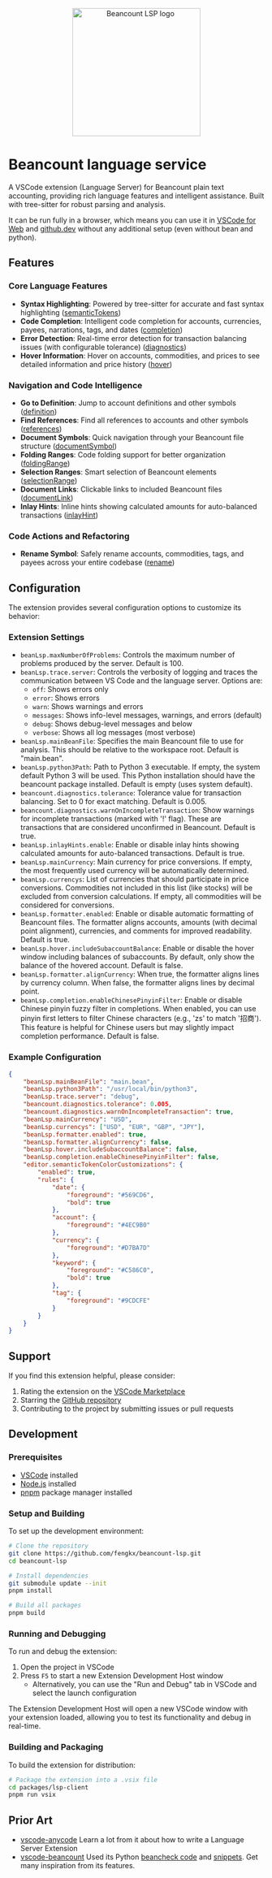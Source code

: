<p align="center">
  <a href="https://marketplace.visualstudio.com/items?itemName=fengkx.beancount-lsp-client" target="_blank" rel="noopener noreferrer">
    <img width="252" src="https://raw.githubusercontent.com/fengkx/beancount-lsp/master/packages/lsp-client/assets/icon.png" alt="Beancount LSP logo">
  </a>
</p>

# Beancount language service

A VSCode extension (Language Server) for Beancount plain text accounting, providing rich language features and intelligent assistance. Built with tree-sitter for robust parsing and analysis.

It can be run fully in a browser, which means you can use it in [VSCode for Web](https://vscode.dev/) and [github.dev](https://github.dev/) without any additional setup (even without bean and python).

## Features

### Core Language Features

- **Syntax Highlighting**: Powered by tree-sitter for accurate and fast syntax highlighting ([semanticTokens](https://microsoft.github.io/language-server-protocol/specification/#textDocument_semanticTokens))
- **Code Completion**: Intelligent code completion for accounts, currencies, payees, narrations, tags, and dates ([completion](https://microsoft.github.io/language-server-protocol/specification/#textDocument_completion))
- **Error Detection**: Real-time error detection for transaction balancing issues (with configurable tolerance) ([diagnostics](https://microsoft.github.io/language-server-protocol/specification/#textDocument_publishDiagnostics))
- **Hover Information**: Hover on accounts, commodities, and prices to see detailed information and price history ([hover](https://microsoft.github.io/language-server-protocol/specification/#textDocument_hover))

### Navigation and Code Intelligence

- **Go to Definition**: Jump to account definitions and other symbols ([definition](https://microsoft.github.io/language-server-protocol/specification/#textDocument_definition))
- **Find References**: Find all references to accounts and other symbols ([references](https://microsoft.github.io/language-server-protocol/specification/#textDocument_references))
- **Document Symbols**: Quick navigation through your Beancount file structure ([documentSymbol](https://microsoft.github.io/language-server-protocol/specification/#textDocument_documentSymbol))
- **Folding Ranges**: Code folding support for better organization ([foldingRange](https://microsoft.github.io/language-server-protocol/specification/#textDocument_foldingRange))
- **Selection Ranges**: Smart selection of Beancount elements ([selectionRange](https://microsoft.github.io/language-server-protocol/specification/#textDocument_selectionRange))
- **Document Links**: Clickable links to included Beancount files ([documentLink](https://microsoft.github.io/language-server-protocol/specification/#textDocument_documentLink))
- **Inlay Hints**: Inline hints showing calculated amounts for auto-balanced transactions ([inlayHint](https://microsoft.github.io/language-server-protocol/specification/#textDocument_inlayHint))

### Code Actions and Refactoring

- **Rename Symbol**: Safely rename accounts, commodities, tags, and payees across your entire codebase ([rename](https://microsoft.github.io/language-server-protocol/specification/#textDocument_rename))

## Configuration

The extension provides several configuration options to customize its behavior:

### Extension Settings

- `beanLsp.maxNumberOfProblems`: Controls the maximum number of problems produced by the server. Default is 100.
- `beanLsp.trace.server`: Controls the verbosity of logging and traces the communication between VS Code and the language server. Options are:
  - `off`: Shows errors only
  - `error`: Shows errors
  - `warn`: Shows warnings and errors
  - `messages`: Shows info-level messages, warnings, and errors (default)
  - `debug`: Shows debug-level messages and below
  - `verbose`: Shows all log messages (most verbose)
- `beanLsp.mainBeanFile`: Specifies the main Beancount file to use for analysis. This should be relative to the workspace root. Default is "main.bean".
- `beanLsp.python3Path`: Path to Python 3 executable. If empty, the system default Python 3 will be used. This Python installation should have the beancount package installed. Default is empty (uses system default).
- `beancount.diagnostics.tolerance`: Tolerance value for transaction balancing. Set to 0 for exact matching. Default is 0.005.
- `beancount.diagnostics.warnOnIncompleteTransaction`: Show warnings for incomplete transactions (marked with '!' flag). These are transactions that are considered unconfirmed in Beancount. Default is true.
- `beanLsp.inlayHints.enable`: Enable or disable inlay hints showing calculated amounts for auto-balanced transactions. Default is true.
- `beanLsp.mainCurrency`: Main currency for price conversions. If empty, the most frequently used currency will be automatically determined.
- `beanLsp.currencys`: List of currencies that should participate in price conversions. Commodities not included in this list (like stocks) will be excluded from conversion calculations. If empty, all commodities will be considered for conversions.
- `beanLsp.formatter.enabled`: Enable or disable automatic formatting of Beancount files. The formatter aligns accounts, amounts (with decimal point alignment), currencies, and comments for improved readability. Default is true.
- `beanLsp.hover.includeSubaccountBalance`: Enable or disable the hover window including balances of subaccounts. By default, only show the balance of the hovered account. Default is false.
- `beanLsp.formatter.alignCurrency`: When true, the formatter aligns lines by currency column. When false, the formatter aligns lines by decimal point.
- `beanLsp.completion.enableChinesePinyinFilter`: Enable or disable Chinese pinyin fuzzy filter in completions. When enabled, you can use pinyin first letters to filter Chinese characters (e.g., 'zs' to match '招商'). This feature is helpful for Chinese users but may slightly impact completion performance. Default is false.

### Example Configuration

```json
{
	"beanLsp.mainBeanFile": "main.bean",
	"beanLsp.python3Path": "/usr/local/bin/python3",
	"beanLsp.trace.server": "debug",
	"beancount.diagnostics.tolerance": 0.005,
	"beancount.diagnostics.warnOnIncompleteTransaction": true,
	"beanLsp.mainCurrency": "USD",
	"beanLsp.currencys": ["USD", "EUR", "GBP", "JPY"],
	"beanLsp.formatter.enabled": true,
	"beanLsp.formatter.alignCurrency": false,
	"beanLsp.hover.includeSubaccountBalance": false,
	"beanLsp.completion.enableChinesePinyinFilter": false,
	"editor.semanticTokenColorCustomizations": {
		"enabled": true,
		"rules": {
			"date": {
				"foreground": "#569CD6",
				"bold": true
			},
			"account": {
				"foreground": "#4EC9B0"
			},
			"currency": {
				"foreground": "#D7BA7D"
			},
			"keyword": {
				"foreground": "#C586C0",
				"bold": true
			},
			"tag": {
				"foreground": "#9CDCFE"
			}
		}
	}
}
```

## Support

If you find this extension helpful, please consider:

1. Rating the extension on the [VSCode Marketplace](https://marketplace.visualstudio.com/items?itemName=fengkx.beancount-lsp-client)
2. Starring the [GitHub repository](https://github.com/fengkx/beancount-lsp)
3. Contributing to the project by submitting issues or pull requests

## Development

### Prerequisites

- [VSCode](https://code.visualstudio.com/) installed
- [Node.js](https://nodejs.org/) installed
- [pnpm](https://pnpm.io/) package manager installed

### Setup and Building

To set up the development environment:

```bash
# Clone the repository
git clone https://github.com/fengkx/beancount-lsp.git
cd beancount-lsp

# Install dependencies
git submodule update --init
pnpm install

# Build all packages
pnpm build
```

### Running and Debugging

To run and debug the extension:

1. Open the project in VSCode
2. Press `F5` to start a new Extension Development Host window
   - Alternatively, you can use the "Run and Debug" tab in VSCode and select the launch configuration

The Extension Development Host will open a new VSCode window with your extension loaded, allowing you to test its functionality and debug in real-time.

### Building and Packaging

To build the extension for distribution:

```bash
# Package the extension into a .vsix file
cd packages/lsp-client
pnpm run vsix
```

## Prior Art

- [vscode-anycode](https://github.com/microsoft/vscode-anycode) Learn a lot from it about how to write a Language Server Extension
- [vscode-beancount](https://github.com/Lencerf/vscode-beancount) Used its Python [beancheck code](https://github.com/fengkx/beancount-lsp/blob/master/packages/lsp-client/pythonFiles/beancheck.py) and [snippets](https://github.com/fengkx/beancount-lsp/blob/master/packages/lsp-client/snippets/beancount.json). Get many inspiration from its features.
